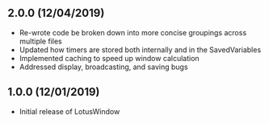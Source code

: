 ## 2.0.0 (12/04/2019)

- Re-wrote code be broken down into more concise groupings across multiple files
- Updated how timers are stored both internally and in the SavedVariables
- Implemented caching to speed up window calculation
- Addressed display, broadcasting, and saving bugs

## 1.0.0 (12/01/2019)

- Initial release of LotusWindow
